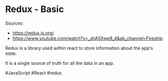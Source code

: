 # Redux - Basic

Sources:
- https://redux.js.org/
- https://www.youtube.com/watch?v=_shA5Xwe8_4&ab_channel=Fireship

Redux is a library used within react to store information about the app's state.

It is a single source of truth for all the data in an app. 

#JavaScript
	#React
		#redux